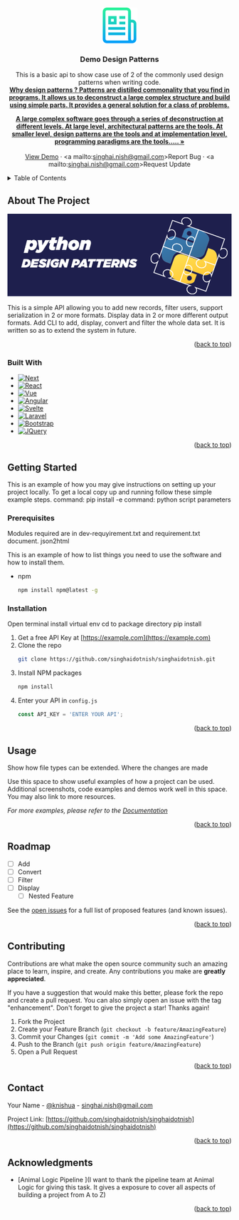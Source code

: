 <!-- Improved compatibility of back to top link: See: https://github.com/othneildrew/Best-README-Template/pull/73 -->
<a name="readme-top"></a>
<!--
*** Thanks for checking out the Demo-Design-Pattern tool. If you have a suggestion
*** that would make this better, please fork the repo and create a pull request
*** or simply open an issue with the tag "enhancement".
*** Don't forget to give the project a star!
*** Thanks again! Now go create something AMAZING! :D
-->



<!-- PROJECT SHIELDS -->
<!--
*** I'm using markdown "reference style" links for readability.
*** Reference links are enclosed in brackets [ ] instead of parentheses ( ).
*** See the bottom of this document for the declaration of the reference variables
*** for contributors-url, forks-url, etc. This is an optional, concise syntax you may use.
*** https://www.markdownguide.org/basic-syntax/#reference-style-links
-->


<!-- PROJECT LOGO -->
<br />
<div align="center">
  <a href="https://github.com/singhaidotnish/singhaidotnish/blob/animal_logic/README.md">
    <img src="images/logo.png" alt="Logo" width="80" height="80">
  </a>

<h3 align="center">Demo Design Patterns</h3>

  <p align="center">
    This is a basic api to show case use of 2 of the commonly used design patterns when writing code.
    <br />
    <a href="https://refactoring.guru/design-patterns/why-learn-patterns"><strong>Why design patterns ? Patterns are distilled commonality that you find in programs. It allows us to deconstruct a large complex structure and build using simple parts. It provides a general solution for a class of problems.

A large complex software goes through a series of deconstruction at different levels. At large level, architectural patterns are the tools. At smaller level, design patterns are the tools and at implementation level, programming paradigms are the tools..... »</strong></a>
    <br />
    <br />
    <a href="https://github.com/singhaidotnish/singhaidotnish">View Demo</a>
    ·
    <a mailto:singhai.nish@gmail.com>Report Bug</a>
    ·
    <a mailto:singhai.nish@gmail.com>Request Update</a>
  </p>
</div>



<!-- TABLE OF CONTENTS -->
<details>
  <summary>Table of Contents</summary>
  <ol>
    <li>
      <a href="#about-the-project">About The Project</a>
      <ul>
        <li><a href="#built-with">Built With</a></li>
      </ul>
    </li>
    <li>
      <a href="#getting-started">Getting Started</a>
      <ul>
        <li><a href="#prerequisites">Prerequisites</a></li>
        <li><a href="#installation">Installation</a></li>
      </ul>
    </li>
    <li><a href="#usage">Usage</a></li>
    <li><a href="#roadmap">Roadmap</a></li>
    <li><a href="#contributing">Contributing</a></li>
    <li><a href="#license">License</a></li>
    <li><a href="#contact">Contact</a></li>
    <li><a href="#acknowledgments">Acknowledgments</a></li>
  </ol>
</details>



<!-- ABOUT THE PROJECT -->
## About The Project

[![Product Name Screen Shot][product-screenshot]](https://example.com)

This is a simple API allowing you to add new records, filter users, support serialization in 2 or more formats. Display data in 2 or more different output formats. Add CLI 
to add, display, convert and filter the whole data set. It is written so as to extend the system in future. 


<p align="right">(<a href="#readme-top">back to top</a>)</p>



### Built With

* [![Next][Next.js]][Next-url]
* [![React][React.js]][React-url]
* [![Vue][Vue.js]][Vue-url]
* [![Angular][Angular.io]][Angular-url]
* [![Svelte][Svelte.dev]][Svelte-url]
* [![Laravel][Laravel.com]][Laravel-url]
* [![Bootstrap][Bootstrap.com]][Bootstrap-url]
* [![JQuery][JQuery.com]][JQuery-url]

<p align="right">(<a href="#readme-top">back to top</a>)</p>



<!-- GETTING STARTED -->
## Getting Started

This is an example of how you may give instructions on setting up your project locally.
To get a local copy up and running follow these simple example steps.
command: pip install -e 
command: python script parameters

### Prerequisites

Modules required are in dev-requyirement.txt and requirement.txt document. 
json2html

This is an example of how to list things you need to use the software and how to install them.
* npm
  ```sh
  npm install npm@latest -g
  ```

### Installation

Open terminal
install virtual env
cd to package directory
pip install

1. Get a free API Key at [https://example.com](https://example.com)
2. Clone the repo
   ```sh
   git clone https://github.com/singhaidotnish/singhaidotnish.git
   ```
3. Install NPM packages
   ```sh
   npm install
   ```
4. Enter your API in `config.js`
   ```js
   const API_KEY = 'ENTER YOUR API';
   ```

<p align="right">(<a href="#readme-top">back to top</a>)</p>



<!-- USAGE EXAMPLES -->
## Usage

Show how file types can be extended. Where the changes are made

Use this space to show useful examples of how a project can be used. Additional screenshots, code examples and demos work well in this space. You may also link to more resources.

_For more examples, please refer to the [Documentation](https://example.com)_

<p align="right">(<a href="#readme-top">back to top</a>)</p>



<!-- ROADMAP -->
## Roadmap

- [ ] Add
- [ ] Convert
- [ ] Filter
- [ ] Display
    - [ ] Nested Feature

See the [open issues](https://github.com/singhaidotnish/singhaidotnish/issues) for a full list of proposed features (and known issues).

<p align="right">(<a href="#readme-top">back to top</a>)</p>



<!-- CONTRIBUTING -->
## Contributing

Contributions are what make the open source community such an amazing place to learn, inspire, and create. Any contributions you make are **greatly appreciated**.

If you have a suggestion that would make this better, please fork the repo and create a pull request. You can also simply open an issue with the tag "enhancement".
Don't forget to give the project a star! Thanks again!

1. Fork the Project
2. Create your Feature Branch (`git checkout -b feature/AmazingFeature`)
3. Commit your Changes (`git commit -m 'Add some AmazingFeature'`)
4. Push to the Branch (`git push origin feature/AmazingFeature`)
5. Open a Pull Request

<p align="right">(<a href="#readme-top">back to top</a>)</p>



<!-- CONTACT -->
## Contact

Your Name - [@knishua](https://twitter.com/knishua) - singhai.nish@gmail.com

Project Link: [https://github.com/singhaidotnish/singhaidotnish](https://github.com/singhaidotnish/singhaidotnish)

<p align="right">(<a href="#readme-top">back to top</a>)</p>



<!-- ACKNOWLEDGMENTS -->
## Acknowledgments

* [Animal Logic Pipeline ](I want to thank the pipeline team at Animal Logic for giving this task. It gives a exposure to cover all aspects of building a project from A to Z)

<p align="right">(<a href="#readme-top">back to top</a>)</p>



<!-- MARKDOWN LINKS & IMAGES -->
<!-- https://www.markdownguide.org/basic-syntax/#reference-style-links -->
[contributors-shield]: https://img.shields.io/github/contributors/singhaidotnish/singhaidotnish.svg?style=for-the-badge
[contributors-url]: https://github.com/singhaidotnish/singhaidotnish/graphs/contributors
[forks-shield]: https://img.shields.io/github/forks/singhaidotnish/singhaidotnish.svg?style=for-the-badge
[forks-url]: https://github.com/singhaidotnish/singhaidotnish/network/members
[stars-shield]: https://img.shields.io/github/stars/singhaidotnish/singhaidotnish.svg?style=for-the-badge
[stars-url]: https://github.com/singhaidotnish/singhaidotnish/stargazers
[issues-shield]: https://img.shields.io/github/issues/singhaidotnish/singhaidotnish.svg?style=for-the-badge
[issues-url]: https://github.com/singhaidotnish/singhaidotnish/issues
[license-shield]: https://img.shields.io/github/license/singhaidotnish/singhaidotnish.svg?style=for-the-badge
[license-url]: https://github.com/singhaidotnish/singhaidotnish/blob/master/LICENSE.txt
[linkedin-shield]: https://img.shields.io/badge/-LinkedIn-black.svg?style=for-the-badge&logo=linkedin&colorB=555
[linkedin-url]: https://linkedin.com/in/linkedin_username
[product-screenshot]: images/screenshot.png
[Next.js]: https://img.shields.io/badge/next.js-000000?style=for-the-badge&logo=nextdotjs&logoColor=white
[Next-url]: https://nextjs.org/
[React.js]: https://img.shields.io/badge/React-20232A?style=for-the-badge&logo=react&logoColor=61DAFB
[React-url]: https://reactjs.org/
[Vue.js]: https://img.shields.io/badge/Vue.js-35495E?style=for-the-badge&logo=vuedotjs&logoColor=4FC08D
[Vue-url]: https://vuejs.org/
[Angular.io]: https://img.shields.io/badge/Angular-DD0031?style=for-the-badge&logo=angular&logoColor=white
[Angular-url]: https://angular.io/
[Svelte.dev]: https://img.shields.io/badge/Svelte-4A4A55?style=for-the-badge&logo=svelte&logoColor=FF3E00
[Svelte-url]: https://svelte.dev/
[Laravel.com]: https://img.shields.io/badge/Laravel-FF2D20?style=for-the-badge&logo=laravel&logoColor=white
[Laravel-url]: https://laravel.com
[Bootstrap.com]: https://img.shields.io/badge/Bootstrap-563D7C?style=for-the-badge&logo=bootstrap&logoColor=white
[Bootstrap-url]: https://getbootstrap.com
[JQuery.com]: https://img.shields.io/badge/jQuery-0769AD?style=for-the-badge&logo=jquery&logoColor=white
[JQuery-url]: https://jquery.com 